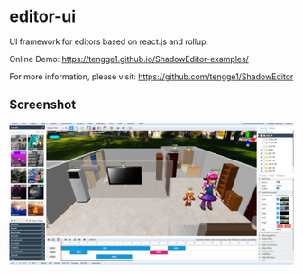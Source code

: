 # editor-ui

UI framework for editors based on react.js and rollup.

Online Demo: https://tengge1.github.io/ShadowEditor-examples/

For more information, please visit: https://github.com/tengge1/ShadowEditor

## Screenshot

![image](image/screenshot.jpg)